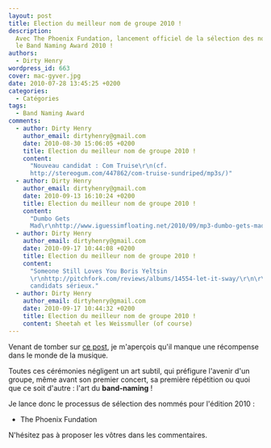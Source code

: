 ```yaml
---
layout: post
title: Election du meilleur nom de groupe 2010 !
description:
  Avec The Phoenix Fundation, lancement officiel de la sélection des nommés pour
  le Band Naming Award 2010 !
authors:
  - Dirty Henry
wordpress_id: 663
cover: mac-gyver.jpg
date: 2010-07-28 13:45:25 +0200
categories:
  - Catégories
tags:
  - Band Naming Award
comments:
  - author: Dirty Henry
    author_email: dirtyhenry@gmail.com
    date: 2010-08-30 15:06:05 +0200
    title: Election du meilleur nom de groupe 2010 !
    content:
      "Nouveau candidat : Com Truise\r\n(cf.
      http://stereogum.com/447862/com-truise-sundriped/mp3s/)"
  - author: Dirty Henry
    author_email: dirtyhenry@gmail.com
    date: 2010-09-13 16:10:24 +0200
    title: Election du meilleur nom de groupe 2010 !
    content:
      "Dumbo Gets
      Mad\r\nhttp://www.iguessimfloating.net/2010/09/mp3-dumbo-gets-mad-plumy-tale.html"
  - author: Dirty Henry
    author_email: dirtyhenry@gmail.com
    date: 2010-09-17 10:44:08 +0200
    title: Election du meilleur nom de groupe 2010 !
    content:
      "Someone Still Loves You Boris Yeltsin
      \r\nhttp://pitchfork.com/reviews/albums/14554-let-it-sway/\r\n\r\nDelorean\r\n\r\nDes
      candidats sérieux."
  - author: Dirty Henry
    author_email: dirtyhenry@gmail.com
    date: 2010-09-17 10:44:32 +0200
    title: Election du meilleur nom de groupe 2010 !
    content: Sheetah et les Weissmuller (of course)
---
```


Venant de tomber sur
[ce post](http://iguessimfloating.blogspot.com/2010/07/video-phoenix-foundation-pot.html),
je m'aperçois qu'il manque une récompense dans le monde de la musique.

Toutes ces cérémonies négligent un art subtil, qui préfigure l'avenir d'un
groupe, même avant son premier concert, sa première répétition ou quoi que ce
soit d'autre : l'art du **band-naming** !

Je lance donc le processus de sélection des nommés pour l'édition 2010 :

- The Phoenix Fundation

N'hésitez pas à proposer les vôtres dans les commentaires.
